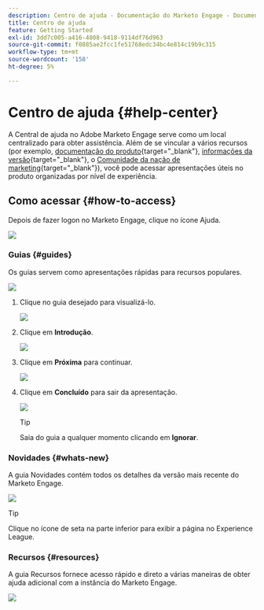 ```yaml
---
description: Centro de ajuda - Documentação do Marketo Engage - Documentação do produto
title: Centro de ajuda
feature: Getting Started
exl-id: 3dd7c005-a416-4808-9418-9114df76d963
source-git-commit: f0885ae2fcc1fe51768edc34bc4e814c19b9c315
workflow-type: tm+mt
source-wordcount: '158'
ht-degree: 5%

---
```


# Centro de ajuda {#help-center}

A Central de ajuda no Adobe Marketo Engage serve como um local centralizado para obter assistência. Além de se vincular a vários recursos (por exemplo, [documentação do produto](/help/marketo/home.md){target="_blank"}, [informações da versão](/help/marketo/release-notes/current.md){target="_blank"}, o [Comunidade da nação de marketing](https://nation.marketo.com/){target="_blank"}), você pode acessar apresentações úteis no produto organizadas por nível de experiência.

## Como acessar {#how-to-access}

Depois de fazer logon no Marketo Engage, clique no ícone Ajuda.

![](assets/help-center-1.png)

### Guias {#guides}

Os guias servem como apresentações rápidas para recursos populares.

![](assets/help-center-2.png)

1. Clique no guia desejado para visualizá-lo.

   ![](assets/help-center-3.png)

1. Clique em **Introdução**.

   ![](assets/help-center-4.png)

1. Clique em **Próxima** para continuar.

   ![](assets/help-center-5.png)

1. Clique em **Concluído** para sair da apresentação.

   ![](assets/help-center-6.png)

   >[!TIP]
   >
   >Saia do guia a qualquer momento clicando em **Ignorar**.

### Novidades {#whats-new}

A guia Novidades contém todos os detalhes da versão mais recente do Marketo Engage.

![](assets/help-center-7.png)

>[!TIP]
>
>Clique no ícone de seta na parte inferior para exibir a página no Experience League.

### Recursos {#resources}

A guia Recursos fornece acesso rápido e direto a várias maneiras de obter ajuda adicional com a instância do Marketo Engage.

![](assets/help-center-8.png)

